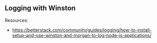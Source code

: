 ## Logging with Winston

Resources:
- https://betterstack.com/community/guides/logging/how-to-install-setup-and-use-winston-and-morgan-to-log-node-js-applications/